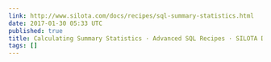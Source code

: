 ```yaml
---
link: http://www.silota.com/docs/recipes/sql-summary-statistics.html
date: 2017-01-30 05:33 UTC
published: true
title: Calculating Summary Statistics · Advanced SQL Recipes · SILOTA Documentation
tags: []
---
```



